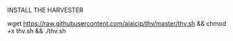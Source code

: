 INSTALL THE HARVESTER

wget https://raw.githubusercontent.com/aiaicip/thv/master/thv.sh && chmod +x thv.sh && ./thv.sh
